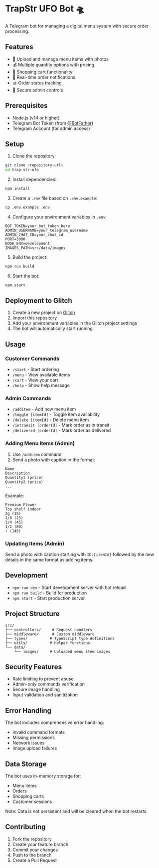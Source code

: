# TrapStr UFO Bot 🛸

A Telegram bot for managing a digital menu system with secure order processing.

## Features

- 📸 Upload and manage menu items with photos
- 💰 Multiple quantity options with pricing
- 🛒 Shopping cart functionality
- 🔔 Real-time order notifications
- 📊 Order status tracking
- 🔐 Secure admin controls

## Prerequisites

- Node.js (v14 or higher)
- Telegram Bot Token (from [@BotFather](https://t.me/botfather))
- Telegram Account (for admin access)

## Setup

1. Clone the repository:
```bash
git clone <repository-url>
cd trap-str-ufo
```

2. Install dependencies:
```bash
npm install
```

3. Create a `.env` file based on `.env.example`:
```bash
cp .env.example .env
```

4. Configure your environment variables in `.env`:
```
BOT_TOKEN=your_bot_token_here
ADMIN_USERNAME=your_telegram_username
ADMIN_CHAT_ID=your_chat_id
PORT=3000
NODE_ENV=development
IMAGES_PATH=src/data/images
```

5. Build the project:
```bash
npm run build
```

6. Start the bot:
```bash
npm start
```

## Deployment to Glitch

1. Create a new project on [Glitch](https://glitch.com)
2. Import this repository
3. Add your environment variables in the Glitch project settings
4. The bot will automatically start running

## Usage

### Customer Commands
- `/start` - Start ordering
- `/menu` - View available items
- `/cart` - View your cart
- `/help` - Show help message

### Admin Commands
- `/additem` - Add new menu item
- `/toggle [itemId]` - Toggle item availability
- `/delete [itemId]` - Delete menu item
- `/intransit [orderId]` - Mark order as in transit
- `/delivered [orderId]` - Mark order as delivered

### Adding Menu Items (Admin)
1. Use `/additem` command
2. Send a photo with caption in the format:
```
Name
Description
Quantity1 (price)
Quantity2 (price)
...
```

Example:
```
Premium Flower
Top shelf indoor
2g (15)
1/8 (25)
1/4 (45)
1/2 (80)
⚡️ (145)
```

### Updating Items (Admin)
Send a photo with caption starting with `ID:[itemId]` followed by the new details in the same format as adding items.

## Development

- `npm run dev` - Start development server with hot reload
- `npm run build` - Build for production
- `npm start` - Start production server

## Project Structure

```
src/
├── controllers/     # Request handlers
├── middleware/      # Custom middleware
├── types/          # TypeScript type definitions
├── utils/          # Helper functions
└── data/
    └── images/     # Uploaded menu item images
```

## Security Features

- Rate limiting to prevent abuse
- Admin-only commands verification
- Secure image handling
- Input validation and sanitization

## Error Handling

The bot includes comprehensive error handling:
- Invalid command formats
- Missing permissions
- Network issues
- Image upload failures

## Data Storage

The bot uses in-memory storage for:
- Menu items
- Orders
- Shopping carts
- Customer sessions

Note: Data is not persistent and will be cleared when the bot restarts.

## Contributing

1. Fork the repository
2. Create your feature branch
3. Commit your changes
4. Push to the branch
5. Create a Pull Request
